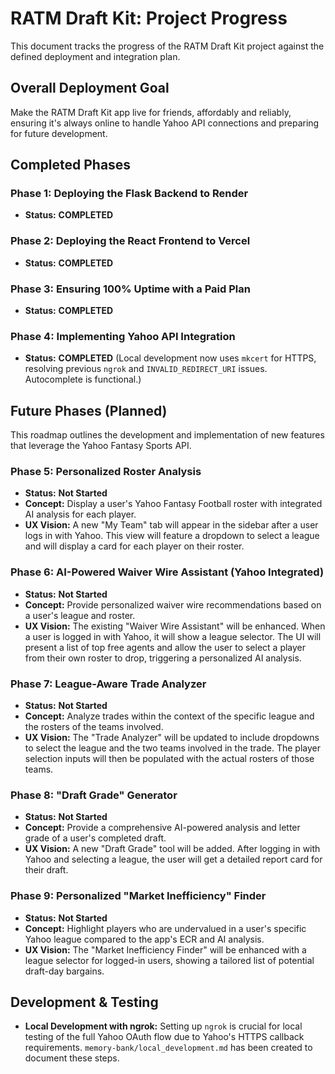 # RATM Draft Kit: Project Progress

This document tracks the progress of the RATM Draft Kit project against the defined deployment and integration plan.

## Overall Deployment Goal
Make the RATM Draft Kit app live for friends, affordably and reliably, ensuring it's always online to handle Yahoo API connections and preparing for future development.

## Completed Phases

### Phase 1: Deploying the Flask Backend to Render
*   **Status:** **COMPLETED**

### Phase 2: Deploying the React Frontend to Vercel
*   **Status:** **COMPLETED**

### Phase 3: Ensuring 100% Uptime with a Paid Plan
*   **Status:** **COMPLETED**

### Phase 4: Implementing Yahoo API Integration
*   **Status:** **COMPLETED** (Local development now uses `mkcert` for HTTPS, resolving previous `ngrok` and `INVALID_REDIRECT_URI` issues. Autocomplete is functional.)

## Future Phases (Planned)

This roadmap outlines the development and implementation of new features that leverage the Yahoo Fantasy Sports API.

### Phase 5: Personalized Roster Analysis
*   **Status:** **Not Started**
*   **Concept:** Display a user's Yahoo Fantasy Football roster with integrated AI analysis for each player.
*   **UX Vision:** A new "My Team" tab will appear in the sidebar after a user logs in with Yahoo. This view will feature a dropdown to select a league and will display a card for each player on their roster.

### Phase 6: AI-Powered Waiver Wire Assistant (Yahoo Integrated)
*   **Status:** **Not Started**
*   **Concept:** Provide personalized waiver wire recommendations based on a user's league and roster.
*   **UX Vision:** The existing "Waiver Wire Assistant" will be enhanced. When a user is logged in with Yahoo, it will show a league selector. The UI will present a list of top free agents and allow the user to select a player from their own roster to drop, triggering a personalized AI analysis.

### Phase 7: League-Aware Trade Analyzer
*   **Status:** **Not Started**
*   **Concept:** Analyze trades within the context of the specific league and the rosters of the teams involved.
*   **UX Vision:** The "Trade Analyzer" will be updated to include dropdowns to select the league and the two teams involved in the trade. The player selection inputs will then be populated with the actual rosters of those teams.

### Phase 8: "Draft Grade" Generator
*   **Status:** **Not Started**
*   **Concept:** Provide a comprehensive AI-powered analysis and letter grade of a user's completed draft.
*   **UX Vision:** A new "Draft Grade" tool will be added. After logging in with Yahoo and selecting a league, the user will get a detailed report card for their draft.

### Phase 9: Personalized "Market Inefficiency" Finder
*   **Status:** **Not Started**
*   **Concept:** Highlight players who are undervalued in a user's specific Yahoo league compared to the app's ECR and AI analysis.
*   **UX Vision:** The "Market Inefficiency Finder" will be enhanced with a league selector for logged-in users, showing a tailored list of potential draft-day bargains.

## Development & Testing
*   **Local Development with ngrok:** Setting up `ngrok` is crucial for local testing of the full Yahoo OAuth flow due to Yahoo's HTTPS callback requirements. `memory-bank/local_development.md` has been created to document these steps.
